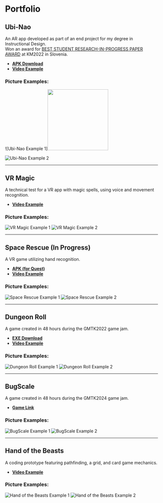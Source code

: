 # Portfolio

## Ubi-Nao  
An AR app developed as part of an end project for my degree in Instructional Design.  
Won an award for [BEST STUDENT RESEARCH-IN-PROGRESS PAPER AWARD](https://iiakm.org/awards/bestpaper.php) at KM2022 in Slovenia.  

- **[APK Download](https://drive.google.com/file/d/1Haw7W5ggtROrelb1BYDLrdTija-G9Hvw/view?usp=sharing)**  
- **[Video Example](https://github.com/MaximLantsman/Portfilio/assets/50078556/88aadb3b-adbe-4dfc-9e2a-829518c76ce5)**  

### Picture Examples:
![Ubi-Nao Example 1]<img src="[IMAGE_URL](https://github.com/MaximLantsman/Portfilio/assets/50078556/b7a60a29-4d5a-4029-9ce0-9b45143f748f)" width="200">

![Ubi-Nao Example 2](https://github.com/MaximLantsman/Portfilio/assets/50078556/480973b3-18b2-4659-abcb-1bae5dc1f6f9)

---

## VR Magic  
A technical test for a VR app with magic spells, using voice and movement recognition.  

- **[Video Example](https://github.com/MaximLantsman/Portfilio/assets/50078556/a2e27b92-fb34-4be9-94bd-411c222b5b53)**  

### Picture Examples:
![VR Magic Example 1](https://github.com/MaximLantsman/Portfilio/assets/50078556/ca9e440a-6ab6-4041-9abe-d711fa9e92d0)
![VR Magic Example 2](https://github.com/MaximLantsman/Portfilio/assets/50078556/bbfd6866-8ec0-44a8-9a0d-0d87654285d6)

---

## Space Rescue (In Progress)  
A VR game utilizing hand recognition.  

- **[APK (for Quest)](https://drive.google.com/file/d/1gMOXmbZQNhgnoGj7W8fz--ptpDu-_cY6/view?usp=sharing)**  
- **[Video Example](https://github.com/MaximLantsman/Portfilio/assets/50078556/96643186-bb53-43b8-ae51-b7bcd5b80efc)**  

### Picture Examples:
![Space Rescue Example 1](https://github.com/MaximLantsman/Portfilio/assets/50078556/16b099e4-fe4e-4fdb-a268-7a60ff9191ae)
![Space Rescue Example 2](https://github.com/MaximLantsman/Portfilio/assets/50078556/211a9181-b8d1-4494-8461-e72b27e7751b)

---

## Dungeon Roll  
A game created in 48 hours during the GMTK2022 game jam.  

- **[EXE Download](https://drive.google.com/drive/folders/17DbYMHBjKB6MIUgejSq3mH-cAaTTHgGw?usp=sharing)**  
- **[Video Example](https://github.com/MaximLantsman/Portfilio/assets/50078556/05cb91cb-e30b-4d57-afc1-b508dfb7b3e6)**  

### Picture Examples:
![Dungeon Roll Example 1](https://github.com/MaximLantsman/Portfilio/assets/50078556/837c7cbe-1a77-43d1-a744-5809fb3899d8)
![Dungeon Roll Example 2](https://github.com/MaximLantsman/Portfilio/assets/50078556/a677ea23-cda0-439e-8305-b78831f0d87c)

---

## BugScale  
A game created in 48 hours during the GMTK2024 game jam.  

- **[Game Link](https://maximlantsman.itch.io/bugscale)**  

### Picture Examples:
![BugScale Example 1](https://github.com/user-attachments/assets/d4f29024-b100-43a4-a184-1fac0e65d94e)
![BugScale Example 2](https://github.com/user-attachments/assets/18873437-d85d-4018-9ce3-6a3c598f1764)

---

## Hand of the Beasts  
A coding prototype featuring pathfinding, a grid, and card game mechanics.  

- **[Video Example](https://github.com/MaximLantsman/Portfilio/assets/50078556/0b709d84-069d-4e4f-9677-7c22ec3df2c1)**  

### Picture Examples:
![Hand of the Beasts Example 1](https://github.com/MaximLantsman/Portfilio/assets/50078556/ab31d195-2143-45df-94a1-cb4046260001)
![Hand of the Beasts Example 2](https://github.com/MaximLantsman/Portfilio/assets/50078556/27ee4bec-7893-41f1-8cd3-c1c063f5b03d)
